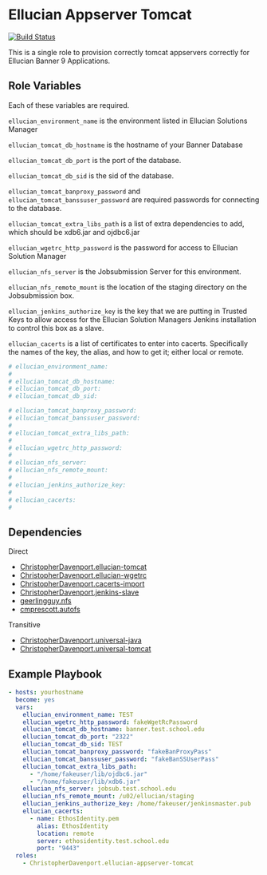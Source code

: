 # Ellucian Appserver Tomcat

[![Build Status](https://travis-ci.org/ChristopherDavenport/ansible-role-ellucian-appserver-tomcat.svg?branch=master)](https://travis-ci.org/ChristopherDavenport/ansible-role-ellucian-appserver-tomcat)

This is a single role to provision correctly tomcat appservers correctly for
Ellucian Banner 9 Applications.

## Role Variables

Each of these variables are required.

`ellucian_environment_name` is the environment listed in Ellucian Solutions Manager

`ellucian_tomcat_db_hostname` is the hostname of your Banner Database  

`ellucian_tomcat_db_port` is the port of the database.  

`ellucian_tomcat_db_sid` is the sid of the database.

`ellucian_tomcat_banproxy_password` and `ellucian_tomcat_banssuser_password`
are required passwords for connecting to the database.

`ellucian_tomcat_extra_libs_path` is a list of extra dependencies to add,
which should be xdb6.jar and ojdbc6.jar

`ellucian_wgetrc_http_password` is the password for access to Ellucian Solution
Manager

`ellucian_nfs_server` is the Jobsubmission Server for this environment.

`ellucian_nfs_remote_mount` is the location of the staging directory
on the Jobsubmission box.

`ellucian_jenkins_authorize_key` is the key that we are putting in Trusted Keys
to allow access for the Ellucian Solution Managers Jenkins installation to
control this box as a slave.

`ellucian_cacerts` is a list of certificates to enter into cacerts. Specifically
the names of the key, the alias, and how to get it; either local or remote.

```yaml
# ellucian_environment_name:
#
# ellucian_tomcat_db_hostname:
# ellucian_tomcat_db_port:
# ellucian_tomcat_db_sid:

# ellucian_tomcat_banproxy_password:
# ellucian_tomcat_banssuser_password:
#
# ellucian_tomcat_extra_libs_path:
#
# ellucian_wgetrc_http_password:
#
# ellucian_nfs_server:
# ellucian_nfs_remote_mount:
#
# ellucian_jenkins_authorize_key:
#
# ellucian_cacerts:
#
```

## Dependencies

Direct
 - [ChristopherDavenport.ellucian-tomcat](https://galaxy.ansible.com/ChristopherDavenport/ellucian-tomcat/)
 - [ChristopherDavenport.ellucian-wgetrc](https://galaxy.ansible.com/ChristopherDavenport/ellucian-wgetrc/)
 - [ChristopherDavenport.cacerts-import](https://galaxy.ansible.com/ChristopherDavenport/cacerts-import/)
 - [ChristopherDavenport.jenkins-slave](https://galaxy.ansible.com/ChristopherDavenport/jenkins-slave/)
 - [geerlingguy.nfs](https://galaxy.ansible.com/geerlingguy/nfs/)
 - [cmprescott.autofs](https://galaxy.ansible.com/cmprescott/autofs/)

Transitive
 - [ChristopherDavenport.universal-java](https://galaxy.ansible.com/ChristopherDavenport/universal-java/)
 - [ChristopherDavenport.universal-tomcat](https://galaxy.ansible.com/ChristopherDavenport/universal-tomcat/)


## Example Playbook

```yml
- hosts: yourhostname
  become: yes
  vars:
    ellucian_environment_name: TEST
    ellucian_wgetrc_http_password: fakeWgetRcPassword
    ellucian_tomcat_db_hostname: banner.test.school.edu
    ellucian_tomcat_db_port: "2322"
    ellucian_tomcat_db_sid: TEST
    ellucian_tomcat_banproxy_password: "fakeBanProxyPass"
    ellucian_tomcat_banssuser_password: "fakeBanSSUserPass"
    ellucian_tomcat_extra_libs_path:
      - "/home/fakeuser/lib/ojdbc6.jar"
      - "/home/fakeuser/lib/xdb6.jar"
    ellucian_nfs_server: jobsub.test.school.edu
    ellucian_nfs_remote_mount: /u02/ellucian/staging
    ellucian_jenkins_authorize_key: /home/fakeuser/jenkinsmaster.pub
    ellucian_cacerts:
      - name: EthosIdentity.pem
        alias: EthosIdentity
        location: remote
        server: ethosidentity.test.school.edu
        port: "9443"
  roles:
    - ChristopherDavenport.ellucian-appserver-tomcat
```
